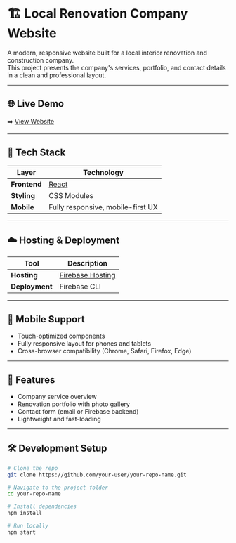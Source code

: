 # 🏗️ Local Renovation Company Website

A modern, responsive website built for a local interior renovation and construction company.  
This project presents the company's services, portfolio, and contact details in a clean and professional layout.


---

## 🌐 Live Demo

➡️ [View Website](https://interiornova.pl/)

---

## 🔧 Tech Stack

| Layer         | Technology                          |
|---------------|-------------------------------------|
| **Frontend**  | [React](https://reactjs.org/)       |
| **Styling**   | CSS Modules                         |
| **Mobile**    | Fully responsive, mobile-first UX   |

---

## ☁️ Hosting & Deployment

| Tool             | Description                      |
|------------------|----------------------------------|
| **Hosting**      | [Firebase Hosting](https://firebase.google.com/products/hosting) |
| **Deployment**   | Firebase CLI                     |

---

## 📱 Mobile Support

- Touch-optimized components
- Fully responsive layout for phones and tablets
- Cross-browser compatibility (Chrome, Safari, Firefox, Edge)

---

## 📌 Features

- Company service overview
- Renovation portfolio with photo gallery
- Contact form (email or Firebase backend)
- Lightweight and fast-loading

---

## 🛠️ Development Setup

```bash
# Clone the repo
git clone https://github.com/your-user/your-repo-name.git

# Navigate to the project folder
cd your-repo-name

# Install dependencies
npm install

# Run locally
npm start
